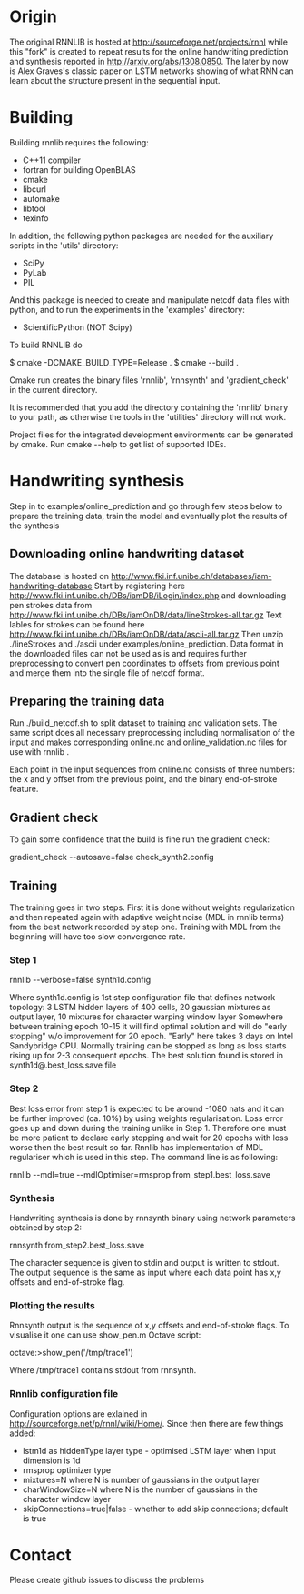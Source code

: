 # Origin

The original RNNLIB is hosted at http://sourceforge.net/projects/rnnl
while this "fork" is created to repeat results for the 
online handwriting prediction and synthesis reported in 
http://arxiv.org/abs/1308.0850. The later by now is Alex Graves's classic 
paper on LSTM networks showing of what RNN can learn about the
structure present in the sequential input.



# Building

Building rnnlib requires the following:

* C++11 compiler
* fortran for building OpenBLAS
* cmake
* libcurl
* automake
* libtool
* texinfo

In addition, the following python packages are needed for the auxiliary scripts in the 'utils' directory:

* SciPy
* PyLab
* PIL

And this package is needed to create and manipulate netcdf data files with python, and to run the experiments in the 'examples' directory:

* ScientificPython (NOT Scipy)

To build RNNLIB do

$ cmake -DCMAKE_BUILD_TYPE=Release .
$ cmake --build .

Cmake run creates the binary files 'rnnlib', 'rnnsynth' and 'gradient_check' in the current directory. 

It is recommended that you add the directory containing the 'rnnlib' binary to your path,
as otherwise the tools in the 'utilities' directory will not work.

Project files for the integrated development environments can be generated by cmake. Run cmake --help
to get list of supported IDEs.

 
# Handwriting synthesis

Step in to examples/online_prediction and go through few steps below to prepare the 
training data, train the model and eventually plot the results of the synthesis

## Downloading online handwriting dataset

The database is hosted on
http://www.fki.inf.unibe.ch/databases/iam-handwriting-database
Start by registering here
http://www.fki.inf.unibe.ch/DBs/iamDB/iLogin/index.php
and downloading pen strokes data from 
http://www.fki.inf.unibe.ch/DBs/iamOnDB/data/lineStrokes-all.tar.gz
Text lables for strokes can be found here
http://www.fki.inf.unibe.ch/DBs/iamOnDB/data/ascii-all.tar.gz
Then unzip ./lineStrokes and ./ascii under examples/online_prediction.
Data format in the downloaded files can not be used as is 
and requires further preprocessing to convert pen coordinates to offsets from
previous point and merge them into the single file of netcdf format.

## Preparing the training data

Run ./build_netcdf.sh to split dataset to training and validation sets. 
The same script does all necessary preprocessing including normalisation
of the input and makes corresponding online.nc and online_validation.nc 
files for use with rnnlib .

Each point in the input sequences from online.nc consists of three numbers: 
the x and y offset from the previous point, and the binary end-of-stroke feature.

## Gradient check

To gain some confidence that the build is fine run the gradient check:

gradient_check --autosave=false check_synth2.config

## Training

The training goes in two steps. First it is done without weights regularization
and then repeated again with adaptive weight noise (MDL in rnnlib terms) from the
best network recorded by step one. Training with MDL from the beginning will have
too slow convergence rate.

### Step 1

rnnlib --verbose=false  synth1d.config

Where synth1d.config is 1st step configuration file that defines network topology:
3 LSTM hidden layers of 400 cells, 20 gaussian mixtures as output layer, 10 mixtures
for character warping window layer
Somewhere between training epoch 10-15 it will find optimal solution and will do
"early stopping" w/o improvement for 20 epoch. "Early" here takes 3 days on Intel
Sandybridge CPU. Normally training can be stopped as long as loss starts rising up
for 2-3 consequent epochs.
The best solution found is stored in synth1d@<time step>.best_loss.save file

### Step 2

Best loss error from step 1 is expected to be around -1080 nats and it can be further
improved (ca. 10%) by using weights regularisation. Loss error goes up and down during the
training unlike in Step 1. Therefore one must be more patient to declare early stopping and 
wait for 20 epochs with loss worse then the best result so far. Rnnlib has implementation
of MDL regulariser which is used in this step. The command line is as following:

rnnlib --mdl=true --mdlOptimiser=rmsprop from_step1.best_loss.save

### Synthesis

Handwriting synthesis is done by rnnsynth binary using network parameters obtained by
step 2:

rnnsynth from_step2.best_loss.save

The character sequence is given to stdin and output is written to stdout. The output sequence
is the same as input where each data point has x,y offsets and end-of-stroke flag.

### Plotting the results

Rnnsynth output is the sequence of x,y offsets and end-of-stroke flags. To visualise it one
can use show_pen.m Octave script:

octave:>show_pen('/tmp/trace1')

Where /tmp/trace1 contains stdout from rnnsynth.

### Rnnlib configuration file

Configuration options are exlained in http://sourceforge.net/p/rnnl/wiki/Home/. Since then
there are few things added:
* lstm1d as hiddenType layer type - optimised LSTM layer when input dimension is 1d
* rmsprop optimizer type
* mixtures=N where N is number of gaussians in the output layer
* charWindowSize=N where N is the number of gaussians in the character window layer
* skipConnections=true|false - whether to add skip connections; default is true

# Contact

Please create github issues to discuss the problems

